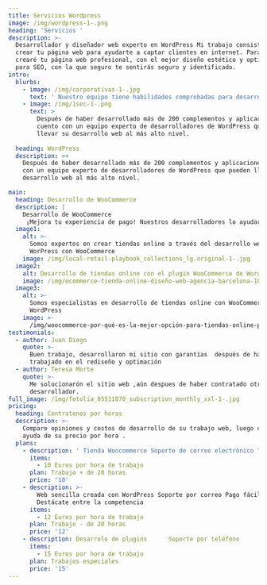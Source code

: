 ```yaml
---
title: Servicios Wordpress
image: /img/wordpress-1-.png
heading: 'Servicios '
description: >-
  Desarrollador y diseñador web experto en WordPress Mi trabajo consiste en
  crear tu página web para ayudarte a captar clientes en internet. Para ello,
  crearé tu página web profesional, con el mejor diseño estético y optimizada
  para SEO, con la que seguro te sentirás seguro y identificado.
intro:
  blurbs:
    - image: /img/corporativas-1-.jpg
      text: ' Nuestro equipo tiene habilidades comprobadas para desarrollar y personalizar complementos y aplicaciones de WordPress y sigue estrictamente las pautas de codificación .'
    - image: /img/1sec-1-.png
      text: >
        Después de haber desarrollado más de 200 complementos y aplicaciones,
        cuento con un equipo experto de desarrolladores de WordPress que pueden
        llevar su desarrollo web al más alto nivel.
         
  heading: WordPress
  description: >+
    Después de haber desarrollado más de 200 complementos y aplicaciones, cuento
    con un equipo experto de desarrolladores de WordPress que pueden llevar su
    desarrollo web al más alto nivel.

main:
  heading: Desarrollo de WooCommerce
  description: |
    Desarrollo de WooCommerce
     ¡Mejora tu experiencia de pago! Nuestros desarrolladores lo ayudarán a construir una plataforma WooCommerce rentable y escalable y personalizar una solución de comercio electrónico
  image1:
    alt: >-
      Somos expertos en crear tiendas online a través del desarrollo web en
      WorPress con WooCommerce
    image: /img/local-retail-playbook_collections_lg.original-1-.jpg
  image2:
    alt: Desarrollo de tiendas online con el plugin WooCommerce de Wordpress
    image: /img/ecommerce-tienda-online-diseño-web-agencia-barcelona-1024x569-1-.jpg
  image3:
    alt: >-
      Somos especialistas en desarrollo de tiendas online con WooCommerce de
      WordPress
    image: >-
      /img/woocommerce-por-qué-es-la-mejor-opción-para-tiendas-online-phase-one-design-agencia-de-marketing-digital-especializada-en-diseño-web-1-.jpg
testimonials:
  - author: Juan Diego
    quote: >-
      Buen trabajo, desarrollaron mi sitio con garantías  después de haber
      trabajado en el rediseño y optimación
  - author: Teresa Morte
    quote: >-
      Me solucionarón el sitio web ,aún despues de haber contratado otro
      desarrollador.
full_image: /img/fotolia_85511870_subscription_monthly_xxl-1-.jpg
pricing:
  heading: Contratenos por horas
  description: >-
    Compare opiniones y costos de desarrollo de su trabajo web, luego contrate
    ayuda de su precio por hora .
  plans:
    - description: ' Tienda Woocommerce Soporte de correo electrónico Trabajos de largo recorrido Fácil de usar y adaptable'
      items:
        - 10 Euros por hora de trabajo
      plan: Trabajo + de 20 horas
      price: '10'
    - description: >-
        Web sencilla creada con WordPress Soporte por correo Pago fácil
        Destácate entre la competencia
      items:
        - 12 Euros por hora de trabajo
      plan: Trabajo - de 20 horas
      price: '12'
    - description: Desarrolo de plugins      Soporte por teléfono
      items:
        - 15 Euros por hora de trabajo
      plan: Trabajos especiales
      price: '15'
---
```


